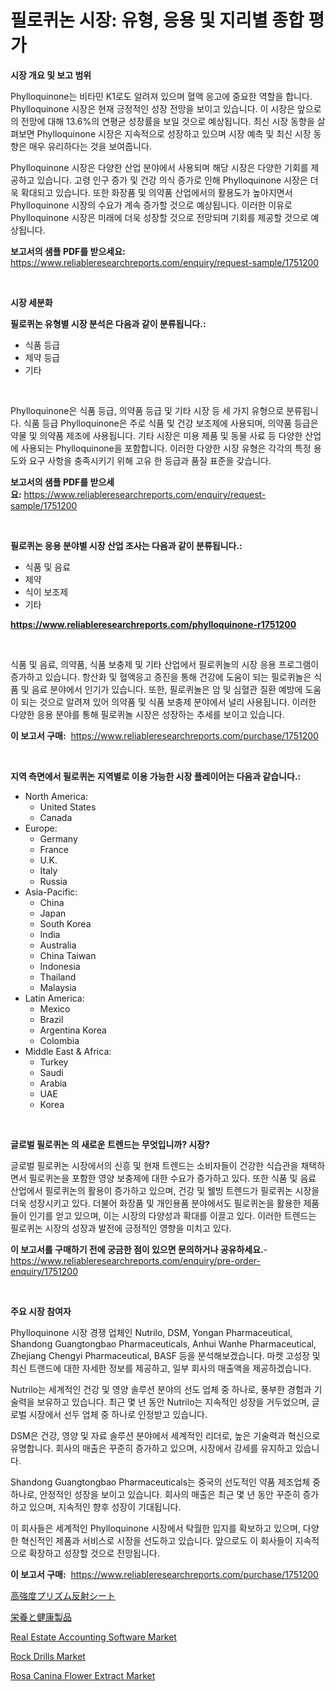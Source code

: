 <p><h1>필로퀴논 시장: 유형, 응용 및 지리별 종합 평가</h1></p><p><strong>시장 개요 및 보고 범위</strong></p>
<p><p>Phylloquinone는 비타민 K1로도 알려져 있으며 혈액 응고에 중요한 역할을 합니다. Phylloquinone 시장은 현재 긍정적인 성장 전망을 보이고 있습니다. 이 시장은 앞으로의 전망에 대해 13.6%의 연평균 성장률을 보일 것으로 예상됩니다. 최신 시장 동향을 살펴보면 Phylloquinone 시장은 지속적으로 성장하고 있으며 시장 예측 및 최신 시장 동향은 매우 유리하다는 것을 보여줍니다.</p><p>Phylloquinone 시장은 다양한 산업 분야에서 사용되며 해당 시장은 다양한 기회를 제공하고 있습니다. 고령 인구 증가 및 건강 의식 증가로 인해 Phylloquinone 시장은 더욱 확대되고 있습니다. 또한 화장품 및 의약품 산업에서의 활용도가 높아지면서 Phylloquinone 시장의 수요가 계속 증가할 것으로 예상됩니다. 이러한 이유로 Phylloquinone 시장은 미래에 더욱 성장할 것으로 전망되며 기회를 제공할 것으로 예상됩니다.</p></p>
<p><strong>보고서의 샘플 PDF를 받으세요:</strong> <a href="https://www.reliableresearchreports.com/enquiry/request-sample/1751200">https://www.reliableresearchreports.com/enquiry/request-sample/1751200</a></p>
<p>&nbsp;</p>
<p><strong>시장 세분화</strong></p>
<p><strong>필로퀴논 유형별 시장 분석은 다음과 같이 분류됩니다.:</strong></p>
<p><ul><li>식품 등급</li><li>제약 등급</li><li>기타</li></ul></p>
<p>&nbsp;</p>
<p><p>Phylloquinone은 식품 등급, 의약품 등급 및 기타 시장 등 세 가지 유형으로 분류됩니다. 식품 등급 Phylloquinone은 주로 식품 및 건강 보조제에 사용되며, 의약품 등급은 약물 및 의약품 제조에 사용됩니다. 기타 시장은 미용 제품 및 동물 사료 등 다양한 산업에 사용되는 Phylloquinone을 포함합니다. 이러한 다양한 시장 유형은 각각의 특정 용도와 요구 사항을 충족시키기 위해 고유 한 등급과 품질 표준을 갖습니다.</p></p>
<p><strong>보고서의 샘플 PDF를 받으세요:</strong>&nbsp;<a href="https://www.reliableresearchreports.com/enquiry/request-sample/1751200">https://www.reliableresearchreports.com/enquiry/request-sample/1751200</a></p>
<p>&nbsp;</p>
<p><strong> 필로퀴논 응용 분야별 시장 산업 조사는 다음과 같이 분류됩니다.:</strong></p>
<p><ul><li>식품 및 음료</li><li>제약</li><li>식이 보조제</li><li>기타</li></ul></p>
<p><strong><a href="https://www.reliableresearchreports.com/phylloquinone-r1751200">https://www.reliableresearchreports.com/phylloquinone-r1751200</a></strong></p>
<p>&nbsp;</p>
<p><p>식품 및 음료, 의약품, 식품 보충제 및 기타 산업에서 필로퀴놀의 시장 응용 프로그램이 증가하고 있습니다. 항산화 및 혈액응고 증진을 통해 건강에 도움이 되는 필로퀴놀은 식품 및 음료 분야에서 인기가 있습니다. 또한, 필로퀴놀은 암 및 심혈관 질환 예방에 도움이 되는 것으로 알려져 있어 의약품 및 식품 보충제 분야에서 널리 사용됩니다. 이러한 다양한 응용 분야를 통해 필로퀴놀 시장은 성장하는 추세를 보이고 있습니다.</p></p>
<p><strong>이 보고서 구매:</strong>&nbsp; <a href="https://www.reliableresearchreports.com/purchase/1751200">https://www.reliableresearchreports.com/purchase/1751200</a></p>
<p>&nbsp;</p>
<p><strong>지역 측면에서 필로퀴논 지역별로 이용 가능한 시장 플레이어는 다음과 같습니다.:</strong></p>
<p><ul>
    <li>
        North America:
        <ul>
            <li>United States</li>
            <li>Canada</li>
        </ul>
    </li>
    <li>
        Europe:
        <ul>
            <li>Germany</li>
            <li>France</li>
            <li>U.K.</li>
            <li>Italy</li>
            <li>Russia</li>
        </ul>
    </li>
    <li>
        Asia-Pacific:
        <ul>
            <li>China</li>
            <li>Japan</li>
            <li>South Korea</li>
            <li>India</li>
            <li>Australia</li>
            <li>China Taiwan</li>
            <li>Indonesia</li>
            <li>Thailand</li>
            <li>Malaysia</li>
        </ul>
    </li>
    <li>
        Latin America:
        <ul>
            <li>Mexico</li>
            <li>Brazil</li>
            <li>Argentina Korea</li>
            <li>Colombia</li>
        </ul>
    </li>
    <li>
        Middle East & Africa:
        <ul>
            <li>Turkey</li>
            <li>Saudi</li>
            <li>Arabia</li>
            <li>UAE</li>
            <li>Korea</li>
        </ul>
    </li>
    </ul></p>
<p>&nbsp;</p>
<p><strong>글로벌 필로퀴논 의 새로운 트렌드는 무엇입니까? 시장?</strong></p>
<p><p>글로벌 필로퀴논 시장에서의 신흥 및 현재 트렌드는 소비자들이 건강한 식습관을 채택하면서 필로퀴논을 포함한 영양 보충제에 대한 수요가 증가하고 있다. 또한 식품 및 음료 산업에서 필로퀴논의 활용이 증가하고 있으며, 건강 및 웰빙 트렌드가 필로퀴논 시장을 더욱 성장시키고 있다. 더불어 화장품 및 개인용품 분야에서도 필로퀴논을 활용한 제품들이 인기를 얻고 있으며, 이는 시장의 다양성과 확대를 이끌고 있다. 이러한 트렌드는 필로퀴논 시장의 성장과 발전에 긍정적인 영향을 미치고 있다.</p></p>
<p><strong>이 보고서를 구매하기 전에 궁금한 점이 있으면 문의하거나 공유하세요.</strong>- <a href="https://www.reliableresearchreports.com/enquiry/pre-order-enquiry/1751200">https://www.reliableresearchreports.com/enquiry/pre-order-enquiry/1751200</a></p>
<p>&nbsp;</p>
<p><strong>주요 시장 참여자</strong></p>
<p><p>Phylloquinone 시장 경쟁 업체인 Nutrilo, DSM, Yongan Pharmaceutical, Shandong Guangtongbao Pharmaceuticals, Anhui Wanhe Pharmaceutical, Zhejiang Chengyi Pharmaceutical, BASF 등을 분석해보겠습니다. 마켓 고성장 및 최신 트랜드에 대한 자세한 정보를 제공하고, 일부 회사의 매출액을 제공하겠습니다.</p><p>Nutrilo는 세계적인 건강 및 영양 솔루션 분야의 선도 업체 중 하나로, 풍부한 경험과 기술력을 보유하고 있습니다. 최근 몇 년 동안 Nutrilo는 지속적인 성장을 거두었으며, 글로벌 시장에서 선두 업체 중 하나로 인정받고 있습니다.</p><p>DSM은 건강, 영양 및 자료 솔루션 분야에서 세계적인 리더로, 높은 기술력과 혁신으로 유명합니다. 회사의 매출은 꾸준히 증가하고 있으며, 시장에서 강세를 유지하고 있습니다.</p><p>Shandong Guangtongbao Pharmaceuticals는 중국의 선도적인 약품 제조업체 중 하나로, 안정적인 성장을 보이고 있습니다. 회사의 매출은 최근 몇 년 동안 꾸준히 증가하고 있으며, 지속적인 향후 성장이 기대됩니다.</p><p>이 회사들은 세계적인 Phylloquinone 시장에서 탁월한 입지를 확보하고 있으며, 다양한 혁신적인 제품과 서비스로 시장을 선도하고 있습니다. 앞으로도 이 회사들이 지속적으로 확장하고 성장할 것으로 전망됩니다.</p></p>
<p><strong>이 보고서 구매:</strong>&nbsp;&nbsp;<a href="https://www.reliableresearchreports.com/purchase/1751200">https://www.reliableresearchreports.com/purchase/1751200</a></p>
<p><p><a href="https://medium.com/@raideochran7856/%E3%83%8F%E3%82%A4%E3%82%A4%E3%83%B3%E3%83%86%E3%83%B3%E3%82%B7%E3%83%86%E3%82%A3%E3%83%97%E3%83%AA%E3%82%BA%E3%83%9E%E3%83%86%E3%82%A3%E3%83%83%E3%82%AF%E5%8F%8D%E5%B0%84%E3%82%B7%E3%83%BC%E3%83%88%E5%B8%82%E5%A0%B4-2031%E5%B9%B4%E3%81%BE%E3%81%A7%E3%81%AE%E3%83%88%E3%83%AC%E3%83%B3%E3%83%89-%E4%BA%88%E6%B8%AC-%E7%AB%B6%E4%BA%89%E5%88%86%E6%9E%90-07e64ad168f1">高強度プリズム反射シート</a></p><p><a href="https://medium.com/@stantonhane1/%E6%A0%84%E9%A4%8A%E3%81%A8%E5%81%A5%E5%BA%B7%E8%A3%BD%E5%93%81%E5%B8%82%E5%A0%B4%E3%81%AE%E5%88%86%E6%9E%90%E3%81%A82024%E5%B9%B4%E3%81%8B%E3%82%892031%E5%B9%B4%E3%81%BE%E3%81%A7%E3%81%AE%E3%82%B5%E3%82%A4%E3%82%BA%E4%BA%88%E6%B8%AC-5ce56035fab6">栄養と健康製品</a></p><p><a href="https://github.com/myacatherineblakecaczo9vcsw/Market-Research-Report-List-2/blob/main/real-estate-accounting-software-market.md">Real Estate Accounting Software Market</a></p><p><a href="https://view.publitas.com/reportprime-1/rock-drills-market-competitive-analysis-market-trends-and-forecast-to-2031/">Rock Drills Market</a></p><p><a href="https://issuu.com/reportprime-2/docs/rosa-canina-flower-extract-market-size-2030.pptx">Rosa Canina Flower Extract Market</a></p></p>